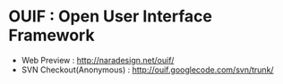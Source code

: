 <h1>OUIF : Open User Interface Framework</h1>

<ul>
<li>Web Preview : <a href='http://naradesign.net/ouif/'>http://naradesign.net/ouif/</a></li>
<li>SVN Checkout(Anonymous) : <a href='http://ouif.googlecode.com/svn/trunk/'>http://ouif.googlecode.com/svn/trunk/</a></li>
</ul>